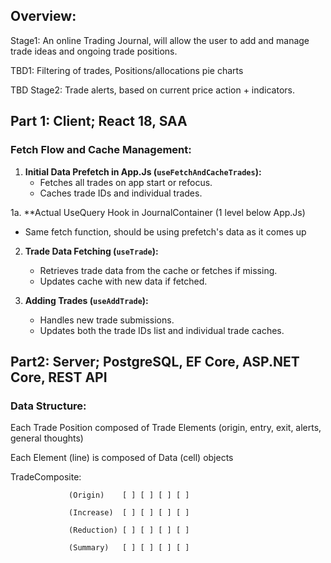 ## Overview: 
Stage1: An online Trading Journal, will allow the user to add and manage trade ideas and ongoing trade positions.

TBD1: Filtering of trades, Positions/allocations pie charts

TBD Stage2: Trade alerts, based on current price action + indicators.

## Part 1: Client; React 18, SAA
### Fetch Flow and Cache Management:

1. **Initial Data Prefetch in App.Js (`useFetchAndCacheTrades`):**
   - Fetches all trades on app start or refocus.
   - Caches trade IDs and individual trades.

1a. **Actual UseQuery Hook in JournalContainer (1 level below App.Js)
   - Same fetch function, should be using prefetch's data as it comes up

2. **Trade Data Fetching (`useTrade`):**
   - Retrieves trade data from the cache or fetches if missing.
   - Updates cache with new data if fetched.

3. **Adding Trades (`useAddTrade`):**
   - Handles new trade submissions.
   - Updates both the trade IDs list and individual trade caches.

## Part2: Server; PostgreSQL, EF Core, ASP.NET Core, REST API
### Data Structure:

Each Trade Position composed of Trade Elements  (origin, entry, exit, alerts, general thoughts)

Each Element (line) is composed of Data (cell) objects

TradeComposite:  

                 (Origin)    [ ] [ ] [ ] [ ]

                 (Increase)  [ ] [ ] [ ] [ ]
                 
                 (Reduction) [ ] [ ] [ ] [ ]

                 (Summary)   [ ] [ ] [ ] [ ] 
